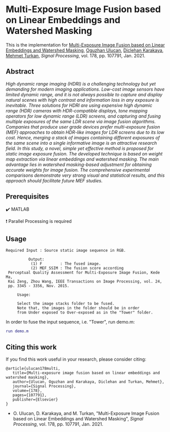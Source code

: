 # Multi-Exposure Image Fusion based on Linear Embeddings and Watershed Masking

This is the implementation for [Multi-Exposure Image Fusion based on Linear Embeddings and Watershed Masking](https://www.sciencedirect.com/science/article/pii/S0165168420303352), [Oguzhan Ulucan](https://www.researchgate.net/profile/Oguzhan_Ulucan), [Diclehan Karakaya](https://www.researchgate.net/profile/Diclehan_Karakaya), [Mehmet Turkan](http://homes.ieu.edu.tr/mehmetturkan/), *Signal Processing*,  vol. 178, pp. 107791, Jan. 2021.

## Abstract

*High dynamic range imaging (HDRI) is a challenging technology but yet demanding for modern imaging applications. Low-cost image sensors have limited dynamic range, and it is not always possible to capture and display natural scenes with high contrast and information loss in any exposure is inevitable. Three solutions for HDRI are using expensive high dynamic range (HDR) cameras with HDR-compatible displays, tone mapping operators for low dynamic range (LDR) screens, and capturing and fusing multiple exposures of the same LDR scene via image fusion algorithms. Companies that produce user grade devices prefer multi-exposure fusion (MEF) approaches to obtain HDR-like images for LDR screens due to its low cost. Hence, merging a stack of images containing different exposures of the same scene into a single informative image is an attractive research field. In this study, a novel, simple yet effective method is proposed for static image exposure fusion. The developed technique is based on weight map extraction via linear embeddings and watershed masking. The main advantage lies in watershed masking-based adjustment for obtaining accurate weights for image fusion. The comprehensive experimental comparisons demonstrate very strong visual and statistical results, and this approach should facilitate future MEF studies.*


##  Prerequisites

:heavy_check_mark: MATLAB

:heavy_exclamation_mark: Parallel Processing is required


## Usage

```
Required Input : Source static image sequence in RGB.

          Output:
           (1) F        : The fused image.
           (2) MEF_SSIM : The fusion score according  
 Perceptual Quality Assessment for Multi-Exposure Image Fusion, Kede Ma, 
 Kai Zeng, Zhou Wang, IEEE Transactions on Image Processing, vol. 24, 
 pp. 3345 - 3356, Nov. 2015.
 
     Usage:
     
     Select the image stacks folder to be fused.
     Note that, the images in the folder should be in order 
     from Under exposed to Over-exposed as in the "Tower" folder.

```

In order to fuse the input sequence, i.e. "Tower", run demo.m:

```matlab
run demo.m
```

## Citing this work

If you find this work useful in your research, please consider citing:

```
@article{ulucan178multi,
   title={Multi-exposure image fusion based on linear embeddings and watershed masking},
   author={Ulucan, Oguzhan and Karakaya, Diclehan and Turkan, Mehmet},
   journal={Signal Processing},
   volume={178},
   pages={107791},
   publisher={Elsevier}
}
```

* O. Ulucan, D. Karakaya, and M. Turkan, "Multi-Exposure Image Fusion based on Linear Embeddings and Watershed Masking", *Signal Processing*, vol. 178, pp. 107791, Jan. 2021.

